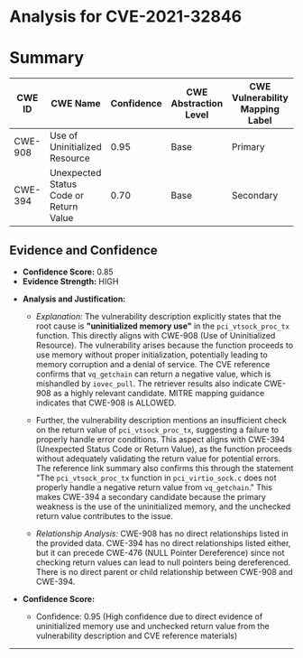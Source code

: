 # Analysis for CVE-2021-32846

# Summary
| CWE ID | CWE Name | Confidence | CWE Abstraction Level | CWE Vulnerability Mapping Label | CWE-Vulnerability Mapping Notes |
|---|---|---|---|---|---|
| CWE-908 | Use of Uninitialized Resource | 0.95 | Base | Primary | Allowed |
| CWE-394 | Unexpected Status Code or Return Value | 0.70 | Base | Secondary | Allowed |

## Evidence and Confidence

*   **Confidence Score:** 0.85
*   **Evidence Strength:** HIGH

- **Analysis and Justification:**
  - *Explanation:* The vulnerability description explicitly states that the root cause is **"uninitialized memory use"** in the `pci_vtsock_proc_tx` function. This directly aligns with CWE-908 (Use of Uninitialized Resource). The vulnerability arises because the function proceeds to use memory without proper initialization, potentially leading to memory corruption and a denial of service. The CVE reference confirms that `vq_getchain` can return a negative value, which is mishandled by `iovec_pull`. The retriever results also indicate CWE-908 as a highly relevant candidate. MITRE mapping guidance indicates that CWE-908 is ALLOWED.

  - Further, the vulnerability description mentions an insufficient check on the return value of `pci_vtsock_proc_tx`, suggesting a failure to properly handle error conditions. This aspect aligns with CWE-394 (Unexpected Status Code or Return Value), as the function proceeds without adequately validating the return value for potential errors. The reference link summary also confirms this through the statement "The `pci_vtsock_proc_tx` function in `pci_virtio_sock.c` does not properly handle a negative return value from `vq_getchain`." This makes CWE-394 a secondary candidate because the primary weakness is the use of the uninitialized memory, and the unchecked return value contributes to the issue.

  - *Relationship Analysis:* CWE-908 has no direct relationships listed in the provided data. CWE-394 has no direct relationships listed either, but it can precede CWE-476 (NULL Pointer Dereference) since not checking return values can lead to null pointers being dereferenced. There is no direct parent or child relationship between CWE-908 and CWE-394.

- **Confidence Score:**
  - Confidence: 0.95 (High confidence due to direct evidence of uninitialized memory use and unchecked return value from the vulnerability description and CVE reference materials)

---